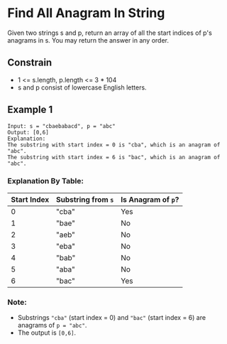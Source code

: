 
# Find All Anagram In String

Given two strings s and p, return an array of all the start indices of p's 
anagrams
 in s. You may return the answer in any order.
 

## Constrain


- 1 <= s.length, p.length <= 3 * 104
- s and p consist of lowercase English letters.

## Example 1

```
Input: s = "cbaebabacd", p = "abc"
Output: [0,6]
Explanation:
The substring with start index = 0 is "cba", which is an anagram of "abc".
The substring with start index = 6 is "bac", which is an anagram of "abc".

```



### Explanation By Table:

| Start Index | Substring from `s` | Is Anagram of `p`? |
|-------------|---------------------|--------------------|
| 0           | "cba"              | Yes                |
| 1           | "bae"              | No                 |
| 2           | "aeb"              | No                 |
| 3           | "eba"              | No                 |
| 4           | "bab"              | No                 |
| 5           | "aba"              | No                 |
| 6           | "bac"              | Yes                |

### Note:
- Substrings `"cba"` (start index = 0) and `"bac"` (start index = 6) are anagrams of `p = "abc"`.
- The output is `[0,6]`.


